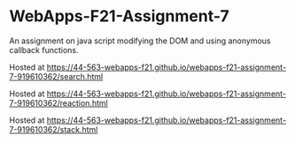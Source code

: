 # WebApps-F21-Assignment-7
An assignment on java script modifying the DOM and using anonymous callback functions.

Hosted at <https://44-563-webapps-f21.github.io/webapps-f21-assignment-7-919610362/search.html>

Hosted at <https://44-563-webapps-f21.github.io/webapps-f21-assignment-7-919610362/reaction.html>

Hosted at <https://44-563-webapps-f21.github.io/webapps-f21-assignment-7-919610362/stack.html>